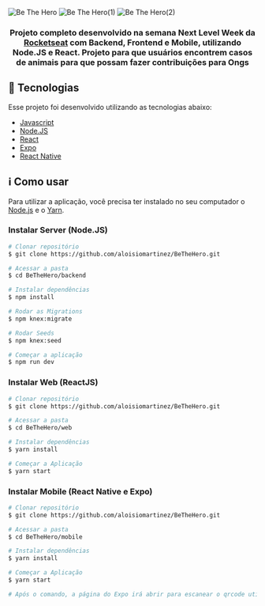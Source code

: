 
![Be The Hero](https://user-images.githubusercontent.com/41764501/93539029-02d7ec00-f926-11ea-9485-d8260e522a9a.png)
![Be The Hero(1)](https://user-images.githubusercontent.com/41764501/93539032-04091900-f926-11ea-9298-ea3ead726820.png)
![Be The Hero(2)](https://user-images.githubusercontent.com/41764501/93539034-04091900-f926-11ea-8aab-78924d2e613f.png)

<div align="center">

</div>

<h3 align="center">
  
Projeto completo desenvolvido na semana Next Level Week da [Rocketseat](http://rocketseat.com.br) com Backend, Frontend e Mobile, utilizando Node.JS e React. Projeto para que usuários encontrem casos de animais para que possam fazer contribuições para Ongs

</h3>

## :rocket:  Tecnologias

Esse projeto foi desenvolvido utilizando as tecnologias abaixo:
- <a href="https://www.javascript.com//">Javascript</a>
- <a href="https://nodejs.org/en/">Node.JS</a>
- <a href="https://reactjs.org/">React</a>
- <a href="https://expo.io/">Expo</a>
- <a href="https://reactnative.dev/">React Native</a>

## :information_source:  Como usar

Para utilizar a aplicação, você precisa ter instalado no seu computador o [Node.js](http://nodejs.org/en/) e o [Yarn](https://yarnpkg.com/).

### Instalar Server (Node.JS) 

```bash
# Clonar repositório
$ git clone https://github.com/aloisiomartinez/BeTheHero.git

# Acessar a pasta
$ cd BeTheHero/backend

# Instalar dependências
$ npm install

# Rodar as Migrations
$ npm knex:migrate

# Rodar Seeds
$ npm knex:seed

# Começar a aplicação
$ npm run dev
```

### Instalar Web (ReactJS)

```bash
# Clonar repositório
$ git clone https://github.com/aloisiomartinez/BeTheHero.git

# Acessar a pasta
$ cd BeTheHero/web

# Instalar dependências
$ yarn install

# Começar a Aplicação
$ yarn start
```

### Instalar Mobile (React Native e Expo)

```bash
# Clonar repositório
$ git clone https://github.com/aloisiomartinez/BeTheHero.git

# Acessar a pasta
$ cd BeTheHero/mobile

# Instalar dependências
$ yarn install

# Começar a Aplicação
$ yarn start

# Após o comando, a página do Expo irá abrir para escanear o qrcode utilizando o Applicativo Expo.
```
